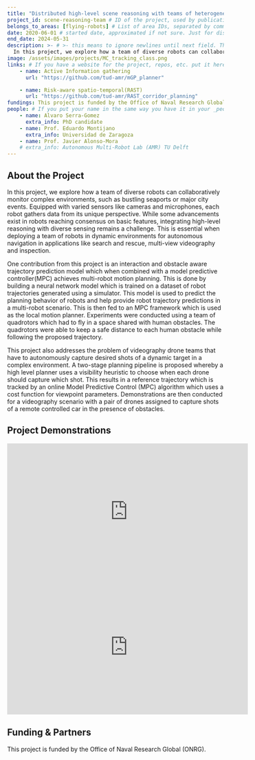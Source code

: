 ```yaml
---
title: "Distributed high-level scene reasoning with teams of heterogeneous robots"
project_id: scene-reasoning-team # ID of the project, used by publications to display in this project.
belongs_to_areas: [flying-robots] # List of area IDs, separated by commas.
date: 2020-06-01 # started date, approximated if not sure. Just for display purposes and ordering
end_date: 2024-05-31
description: >- # >- this means to ignore newlines until next field. This is the short project description, displayed in the project's card"
  In this project, we explore how a team of diverse robots can collaboratively monitor complex environments, such as bustling seaports or major city events. Equipped with varied sensors like cameras and microphones, each robot gathers data from its unique perspective...
image: /assets/images/projects/MC_tracking_class.png
links: # If you have a website for the project, repos, etc. put it here.
    - name: Active Information gathering
      url: "https://github.com/tud-amr/mGP_planner"

    - name: Risk-aware spatio-temporal(RAST)
      url: "https://github.com/tud-amr/RAST_corridor_planning"
fundings: This project is funded by the Office of Naval Research Global (ONRG).
people: # If you put your name in the same way you have it in your _people entry, your preferred link will be added. extra_info is optional.
    - name: Alvaro Serra-Gomez
      extra_info: PhD candidate
    - name: Prof. Eduardo Montijano
      extra_info: Universidad de Zaragoza
    - name: Prof. Javier Alonso-Mora
    # extra_info: Autonomous Multi-Robot Lab (AMR) TU Delft
---
```

<!-- Here you put the main body of the page, in markdown. You can also mix in html, or change this .md to .html -->
<!-- The fields of People, Funding, Links and Publications will be generated automatically -->

## About the Project

In this project, we explore how a team of diverse robots can collaboratively monitor complex environments, such as bustling seaports or major city events. Equipped with varied sensors like cameras and microphones, each robot gathers data from its unique perspective. While some advancements exist in robots reaching consensus on basic features, integrating high-level reasoning with diverse sensing remains a challenge. This is essential when deploying a team of robots in dynamic environments for autonomous navigation in applications like search and rescue, multi-view videography and inspection. 

One contribution from this project is an interaction and obstacle aware trajectory prediction model which when combined with a model predictive controller(MPC) achieves multi-robot motion planning. This is done by building a neural network model which is trained on a dataset of robot trajectories generated using a simulator. This model is used to predict the planning behavior of robots and help provide robot trajectory predictions in a multi-robot scenario. This is then fed to an MPC framework which is used as the local motion planner. Experiments were conducted using a team of quadrotors which had to fly in a space shared with human obstacles. The quadrotors were able to keep a safe distance to each human obstacle while following the proposed trajectory. 

This project also addresses the problem of videography drone teams that have to autonomously capture desired shots of a dynamic target in a complex environment. A two-stage planning pipeline is proposed whereby a high level planner uses a visibility heuristic to choose when each drone should capture which shot. This results in a reference trajectory which is tracked by an online Model Predictive Control (MPC) algorithm which uses a cost function for viewpoint parameters. Demonstrations are then conducted for a videography scenario with a pair of drones assigned to capture shots of a remote controlled car in the presence of obstacles.   

## Project Demonstrations

<div class="video-wrapper ratio ratio-16x9"> 
  <iframe width="560" height="315" src="https://www.youtube.com/embed/i8HRGeOmcH4?si=COecj8PCN767M3nC&mute=1" title="YouTube video player" frameborder="0" allow="accelerometer; autoplay; clipboard-write; encrypted-media; gyroscope; picture-in-picture; web-share" referrerpolicy="strict-origin-when-cross-origin" allowfullscreen></iframe>
</div>
<div class="video-wrapper ratio ratio-16x9">  
  <iframe width="560" height="315" src="https://www.youtube.com/embed/nZaR-8Z515s?si=4fsQENWa22gzGeVy&mute=1" title="YouTube video player" frameborder="0" allow="accelerometer; autoplay; clipboard-write; encrypted-media; gyroscope; picture-in-picture; web-share" referrerpolicy="strict-origin-when-cross-origin" allowfullscreen></iframe>
</div>

## Funding & Partners

This project is funded by the Office of Naval Research Global (ONRG).
